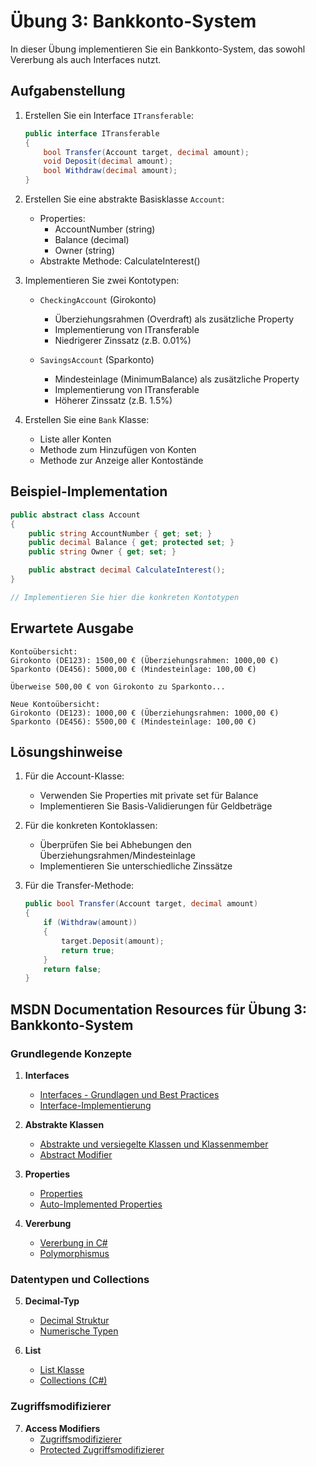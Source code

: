 # Übung 3: Bankkonto-System

In dieser Übung implementieren Sie ein Bankkonto-System, das sowohl Vererbung als auch Interfaces nutzt.

## Aufgabenstellung

1. Erstellen Sie ein Interface `ITransferable`:

   ```csharp
   public interface ITransferable
   {
       bool Transfer(Account target, decimal amount);
       void Deposit(decimal amount);
       bool Withdraw(decimal amount);
   }
   ```

2. Erstellen Sie eine abstrakte Basisklasse `Account`:
   - Properties:
     - AccountNumber (string)
     - Balance (decimal)
     - Owner (string)
   - Abstrakte Methode: CalculateInterest()

3. Implementieren Sie zwei Kontotypen:
   - `CheckingAccount` (Girokonto)
     - Überziehungsrahmen (Overdraft) als zusätzliche Property
     - Implementierung von ITransferable
     - Niedrigerer Zinssatz (z.B. 0.01%)

   - `SavingsAccount` (Sparkonto)
     - Mindesteinlage (MinimumBalance) als zusätzliche Property
     - Implementierung von ITransferable
     - Höherer Zinssatz (z.B. 1.5%)

4. Erstellen Sie eine `Bank` Klasse:
   - Liste aller Konten
   - Methode zum Hinzufügen von Konten
   - Methode zur Anzeige aller Kontostände

## Beispiel-Implementation

```csharp
public abstract class Account
{
    public string AccountNumber { get; set; }
    public decimal Balance { get; protected set; }
    public string Owner { get; set; }

    public abstract decimal CalculateInterest();
}

// Implementieren Sie hier die konkreten Kontotypen
```

## Erwartete Ausgabe

```text
Kontoübersicht:
Girokonto (DE123): 1500,00 € (Überziehungsrahmen: 1000,00 €)
Sparkonto (DE456): 5000,00 € (Mindesteinlage: 100,00 €)

Überweise 500,00 € von Girokonto zu Sparkonto...

Neue Kontoübersicht:
Girokonto (DE123): 1000,00 € (Überziehungsrahmen: 1000,00 €)
Sparkonto (DE456): 5500,00 € (Mindesteinlage: 100,00 €)
```

## Lösungshinweise

1. Für die Account-Klasse:
   - Verwenden Sie Properties mit private set für Balance
   - Implementieren Sie Basis-Validierungen für Geldbeträge

2. Für die konkreten Kontoklassen:
   - Überprüfen Sie bei Abhebungen den Überziehungsrahmen/Mindesteinlage
   - Implementieren Sie unterschiedliche Zinssätze

3. Für die Transfer-Methode:

   ```csharp
   public bool Transfer(Account target, decimal amount)
   {
       if (Withdraw(amount))
       {
           target.Deposit(amount);
           return true;
       }
       return false;
   }
   ```

## MSDN Documentation Resources für Übung 3: Bankkonto-System

### Grundlegende Konzepte

1. **Interfaces**
   - [Interfaces - Grundlagen und Best Practices](https://learn.microsoft.com/de-de/dotnet/csharp/fundamentals/types/interfaces)
   - [Interface-Implementierung](https://learn.microsoft.com/de-de/dotnet/csharp/programming-guide/interfaces/explicit-interface-implementation)

2. **Abstrakte Klassen**
   - [Abstrakte und versiegelte Klassen und Klassenmember](https://learn.microsoft.com/de-de/dotnet/csharp/programming-guide/classes-and-structs/abstract-and-sealed-classes-and-class-members)
   - [Abstract Modifier](https://learn.microsoft.com/de-de/dotnet/csharp/language-reference/keywords/abstract)

3. **Properties**
   - [Properties](https://learn.microsoft.com/de-de/dotnet/csharp/programming-guide/classes-and-structs/properties)
   - [Auto-Implemented Properties](https://learn.microsoft.com/de-de/dotnet/csharp/programming-guide/classes-and-structs/auto-implemented-properties)

4. **Vererbung**
   - [Vererbung in C#](https://learn.microsoft.com/de-de/dotnet/csharp/fundamentals/object-oriented/inheritance)
   - [Polymorphismus](https://learn.microsoft.com/de-de/dotnet/csharp/fundamentals/object-oriented/polymorphism)

### Datentypen und Collections

5. **Decimal-Typ**
   - [Decimal Struktur](https://learn.microsoft.com/de-de/dotnet/api/system.decimal)
   - [Numerische Typen](https://learn.microsoft.com/de-de/dotnet/csharp/language-reference/builtin-types/floating-point-numeric-types)

6. **List<T>**
   - [List<T> Klasse](https://learn.microsoft.com/de-de/dotnet/api/system.collections.generic.list-1)
   - [Collections (C#)](https://learn.microsoft.com/de-de/dotnet/csharp/programming-guide/concepts/collections)

### Zugriffsmodifizierer

7. **Access Modifiers**
   - [Zugriffsmodifizierer](https://learn.microsoft.com/de-de/dotnet/csharp/programming-guide/classes-and-structs/access-modifiers)
   - [Protected Zugriffsmodifizierer](https://learn.microsoft.com/de-de/dotnet/csharp/language-reference/keywords/protected)
